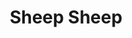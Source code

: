 ---
layout: game
title: "Sheep Sheep"
category: "mobile"
type: game
permalink: /games/sheep_sheep/
android: https://play.google.com/store/apps/details?id=air.setzer.sheepsheep
---